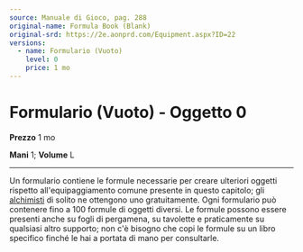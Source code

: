 ```yaml
---
source: Manuale di Gioco, pag. 288
original-name: Formula Book (Blank)
original-srd: https://2e.aonprd.com/Equipment.aspx?ID=22
versions:
  - name: Formulario (Vuoto)
    level: 0
    price: 1 mo
---
```


# Formulario (Vuoto) - Oggetto 0

**Prezzo** 1 mo

**Mani** 1; **Volume** L

---

Un formulario contiene le formule necessarie per creare ulteriori oggetti
rispetto all'equipaggiamento comune presente in questo capitolo; gli
[alchimisti](/classi/alchimista) di solito ne ottengono uno gratuitamente. Ogni
formulario può contenere fino a 100 formule di oggetti diversi. Le formule
possono essere presenti anche su fogli di pergamena, su tavolette e praticamente
su qualsiasi altro supporto; non c'è bisogno che copi le formule su un libro
specifico finché le hai a portata di mano per consultarle.
